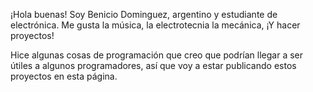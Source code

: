 ¡Hola buenas!
  Soy Benicio Dominguez, argentino y estudiante de electrónica. 
  Me gusta la música, la electrotecnia la mecánica, ¡Y hacer proyectos!
  
  Hice algunas cosas de programación que creo que podrían llegar a ser útiles a algunos programadores,
  así que voy a estar publicando estos proyectos en esta página.
